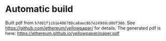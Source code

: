 # Automatic build
Built pdf from `b7d01f1cb1e406780ca8aec8b7e249ddcd0df380`. See https://github.com/ethereum/yellowpaper/ for details.
The generated pdf is here: https://ethereum.github.io/yellowpaper/paper.pdf
